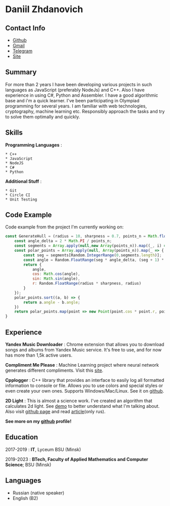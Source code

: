 Daniil Zhdanovich
================
Contact Info
---------
* [Github](https://github.com/MrDanikus)
* [Gmail](daniilzhdanovichwork@gmail.com)
* [Telegram](https://t.me/cool_bool)
* [Site](https://caitan.me)

Summary
----------

For more than 2 years I have been developing various projects in such languages as JavaScript (preferably NodeJs) and C++. Also I have experience in using C#, Python and Assembler. I have a good algorithmic base and i'm a quick learner. I've been participating in Olympiad programming for several years. I am familiar with web technologies, cryptography, machine learning etc. Responsibly approach the tasks and try to solve them optimally and quickly.

Skills
------
**Programming Languages**
:

	* C++
	* JavaScript
	* NodeJS
	* C#
	* Python
**Additional Stuff**
:

	* Git
	* Circle CI
	* Unit Testing

Code Example
------------
Code example from the project I'm currently working on:
```javascript
const GenerateHull = (radius = 10, sharpness = 0.7, points_n = Math.floor(radius)) => {
    const angle_delta = 2 * Math.PI / points_n;
    const segments = Array.apply(null,new Array(points_n)).map((_, i) => i + 1);
    const polar_points = Array.apply(null, Array(points_n)).map(_ => {
        const seg = segments[Random.IntegerRange(0,segments.length)];
        const angle = Random.FloatRange(seg * angle_delta, (seg + 1) * angle_delta);
        return {
            angle,
            cos: Math.cos(angle),
            sin: Math.sin(angle),
            r: Random.FloatRange(radius * sharpness, radius)
        }
    });
    polar_points.sort((a, b) => {
        return a.angle - b.angle;
    })
    return polar_points.map(point => new Point(point.cos * point.r, point.sin * point.r));
}
```

Experience
--------------------

**Yandex Music Downloader**
:	Chrome extension that allows you to download songs and albums from Yandex Music service. It's free to use, and for now has more than 1,5k active users.

**Compliment Me Please**
:	Machine Learning project where neural network generates different compliments. Visit this [site](https://complimentmeplease.com).

**Cpplogger**
:	C++ library that provides an interface to easily log all formatted information to console or file. Allows you to use colors and special styles or even create your own ones. Supports Windows/Mac/Linux. See it on [github](https://github.com/MrDanikus/cpplogger).

**2D Light**
:	This is almost a science work. I've created an algorithm that calculates 2d light. See [demo](https://mrdanikus.github.io/2DLight/) to better understand what I'm talking about. Also visit [github page](https://github.com/MrDanikus/2DLight) and read [article](https://mrdanikus.github.io/2DLight/article)(only rus).

**See more on my [github](https://github.com/MrDanikus) profile!**

Education
---------

2017-2019
:   **IT**, Lyceum BSU (Minsk)

2019-2023
:   **BTech, Faculty of Applied Mathematics and Computer Science**; BSU (Minsk)

Languages
----------------------------------------
* Russian (native speaker)
* English (B2)